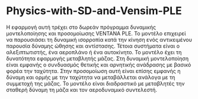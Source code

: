 # Physics-with-SD-and-Vensim-PLE
 H εφαρμογή αυτή τρέχει στο δωρεάν πρόγραμμα δυναμικής μοντελοποίησης και προσομοίωσης VENTANA PLE. 
Το μοντέλο επιχειρεί να παρουσιάσει τη δυναμική ισορροπία κατά την κίνηση ενός αντικειμένου παρουσία δύναμης ώθησης και αντίστασης.
Τέτοια συστήματα είναι ο αλεξιπτωτιστής, ένα αεροπλάνο ή ένα αυτοκίνητο. Το μοντέλο έχει τη δυνατότητα εφαρμογής μεταβλητής μάζας.
 Στη δυναμική μοντελοποίηση είναι εμφανής ο συνδυασμός θετικής και αρνητικής ανάδρασης με βασικό φορέα  την ταχύτητα.
Στην προσομοίωση αυτή είναι επίσης εμφανής η δύναμη και ορμής με την ταχύτητα να μεταβάλλεται ανάλογα με τη συμμετοχή της μάζας.
 Το μοντέλο είναι διαδραστικό με μεταβλητές την σταθερή δύναμη τη μάζα και τον αεροδυναμικό συντελεστή.
